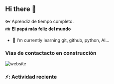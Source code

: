 ## Hi there 👋

:eyeglasses: Aprendiz de tiempo completo.  
:family: **El papá más feliz del mundo**

- 🌱 I’m currently learning git, github, python, AI...

### Vias de contactacto en construcción
![website](https://underconstruction)

### ⚡: Actividad reciente
<!-- START_SECTION:activity -->

<!-- END_SECTION:activity-->


<!--
**jufeespinosag/jufeespinosag** is a ✨ _special_ ✨ repository because its `README.md` (this file) appears on your GitHub profile.

Here are some ideas to get you started:

- 🔭 I’m currently working on ...
- 🌱 I’m currently learning ...
- 👯 I’m looking to collaborate on ...
- 🤔 I’m looking for help with ...
- 💬 Ask me about ...
- 📫 How to reach me: ...
- 😄 Pronouns: ...
- ⚡ Fun fact: ...
-->
